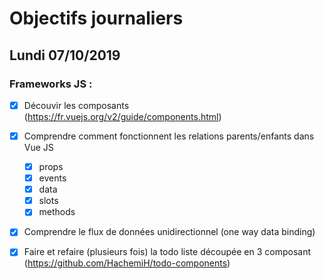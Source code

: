 # Objectifs journaliers

## Lundi 07/10/2019


### Frameworks JS : 

  * [X] Découvir les composants (https://fr.vuejs.org/v2/guide/components.html)

  * [X] Comprendre comment fonctionnent les relations parents/enfants dans Vue JS
    * [X] props
    * [X] events
    * [X] data
    * [X] slots
    * [X] methods

  * [X] Comprendre le flux de données unidirectionnel (one way data binding)
  
  * [X] Faire et refaire (plusieurs fois) la todo liste découpée en 3 composant (https://github.com/HachemiH/todo-components)
